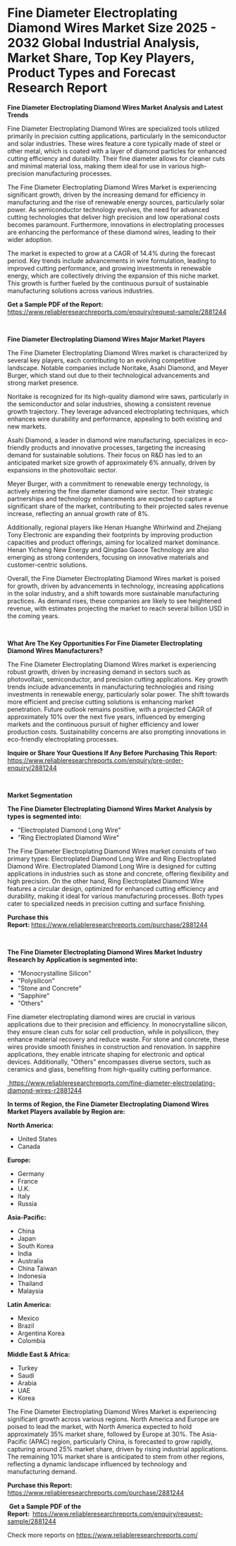 <p><h1>Fine Diameter Electroplating Diamond Wires Market Size 2025 - 2032 Global Industrial Analysis, Market Share, Top Key Players, Product Types and Forecast Research Report</h1></p><p><strong>Fine Diameter Electroplating Diamond Wires Market Analysis and Latest Trends</strong></p>
<p><p>Fine Diameter Electroplating Diamond Wires are specialized tools utilized primarily in precision cutting applications, particularly in the semiconductor and solar industries. These wires feature a core typically made of steel or other metal, which is coated with a layer of diamond particles for enhanced cutting efficiency and durability. Their fine diameter allows for cleaner cuts and minimal material loss, making them ideal for use in various high-precision manufacturing processes.</p><p>The Fine Diameter Electroplating Diamond Wires Market is experiencing significant growth, driven by the increasing demand for efficiency in manufacturing and the rise of renewable energy sources, particularly solar power. As semiconductor technology evolves, the need for advanced cutting technologies that deliver high precision and low operational costs becomes paramount. Furthermore, innovations in electroplating processes are enhancing the performance of these diamond wires, leading to their wider adoption.</p><p>The market is expected to grow at a CAGR of 14.4% during the forecast period. Key trends include advancements in wire formulation, leading to improved cutting performance, and growing investments in renewable energy, which are collectively driving the expansion of this niche market. This growth is further fueled by the continuous pursuit of sustainable manufacturing solutions across various industries.</p></p>
<p><strong>Get a Sample PDF of the Report:&nbsp;</strong> <a href="https://www.reliableresearchreports.com/enquiry/request-sample/2881244?utm_campaign=3355&utm_medium=2&utm_source=Github&utm_content=ia&utm_term=12032025&utm_id=fine-diameter-electroplating-diamond-wires">https://www.reliableresearchreports.com/enquiry/request-sample/2881244</a></p>
<p>&nbsp;</p>
<p><strong>Fine Diameter Electroplating Diamond Wires Major Market Players</strong></p>
<p><p>The Fine Diameter Electroplating Diamond Wires market is characterized by several key players, each contributing to an evolving competitive landscape. Notable companies include Noritake, Asahi Diamond, and Meyer Burger, which stand out due to their technological advancements and strong market presence.</p><p>Noritake is recognized for its high-quality diamond wire saws, particularly in the semiconductor and solar industries, showing a consistent revenue growth trajectory. They leverage advanced electroplating techniques, which enhances wire durability and performance, appealing to both existing and new markets.</p><p>Asahi Diamond, a leader in diamond wire manufacturing, specializes in eco-friendly products and innovative processes, targeting the increasing demand for sustainable solutions. Their focus on R&D has led to an anticipated market size growth of approximately 6% annually, driven by expansions in the photovoltaic sector.</p><p>Meyer Burger, with a commitment to renewable energy technology, is actively entering the fine diameter diamond wire sector. Their strategic partnerships and technology enhancements are expected to capture a significant share of the market, contributing to their projected sales revenue increase, reflecting an annual growth rate of 8%.</p><p>Additionally, regional players like Henan Huanghe Whirlwind and Zhejiang Tony Electronic are expanding their footprints by improving production capacities and product offerings, aiming for localized market dominance. Henan Yicheng New Energy and Qingdao Gaoce Technology are also emerging as strong contenders, focusing on innovative materials and customer-centric solutions.</p><p>Overall, the Fine Diameter Electroplating Diamond Wires market is poised for growth, driven by advancements in technology, increasing applications in the solar industry, and a shift towards more sustainable manufacturing practices. As demand rises, these companies are likely to see heightened revenue, with estimates projecting the market to reach several billion USD in the coming years.</p></p>
<p>&nbsp;</p>
<p><strong>What Are The Key Opportunities For Fine Diameter Electroplating Diamond Wires Manufacturers?</strong></p>
<p><p>The Fine Diameter Electroplating Diamond Wires market is experiencing robust growth, driven by increasing demand in sectors such as photovoltaic, semiconductor, and precision cutting applications. Key growth trends include advancements in manufacturing technologies and rising investments in renewable energy, particularly solar power. The shift towards more efficient and precise cutting solutions is enhancing market penetration. Future outlook remains positive, with a projected CAGR of approximately 10% over the next five years, influenced by emerging markets and the continuous pursuit of higher efficiency and lower production costs. Sustainability concerns are also prompting innovations in eco-friendly electroplating processes.</p></p>
<p><strong>Inquire or Share Your Questions If Any Before Purchasing This Report:</strong> <a href="https://www.reliableresearchreports.com/enquiry/pre-order-enquiry/2881244?utm_campaign=3355&utm_medium=2&utm_source=Github&utm_content=ia&utm_term=12032025&utm_id=fine-diameter-electroplating-diamond-wires">https://www.reliableresearchreports.com/enquiry/pre-order-enquiry/2881244</a></p>
<p>&nbsp;</p>
<p><strong>Market Segmentation</strong></p>
<p><strong>The Fine Diameter Electroplating Diamond Wires Market Analysis by types is segmented into:</strong></p>
<p><ul><li>"Electroplated Diamond Long Wire"</li><li>"Ring Electroplated Diamond Wire"</li></ul></p>
<p><p>The Fine Diameter Electroplating Diamond Wires market consists of two primary types: Electroplated Diamond Long Wire and Ring Electroplated Diamond Wire. Electroplated Diamond Long Wire is designed for cutting applications in industries such as stone and concrete, offering flexibility and high precision. On the other hand, Ring Electroplated Diamond Wire features a circular design, optimized for enhanced cutting efficiency and durability, making it ideal for various manufacturing processes. Both types cater to specialized needs in precision cutting and surface finishing.</p></p>
<p><strong>Purchase this Report:&nbsp;</strong><a href="https://www.reliableresearchreports.com/purchase/2881244?utm_campaign=3355&utm_medium=2&utm_source=Github&utm_content=ia&utm_term=12032025&utm_id=fine-diameter-electroplating-diamond-wires">https://www.reliableresearchreports.com/purchase/2881244</a></p>
<p>&nbsp;</p>
<p><strong>The Fine Diameter Electroplating Diamond Wires Market Industry Research by Application is segmented into:</strong></p>
<p><ul><li>"Monocrystalline Silicon"</li><li>"Polysilicon"</li><li>"Stone and Concrete"</li><li>"Sapphire"</li><li>"Others"</li></ul></p>
<p><p>Fine diameter electroplating diamond wires are crucial in various applications due to their precision and efficiency. In monocrystalline silicon, they ensure clean cuts for solar cell production, while in polysilicon, they enhance material recovery and reduce waste. For stone and concrete, these wires provide smooth finishes in construction and renovation. In sapphire applications, they enable intricate shaping for electronic and optical devices. Additionally, "Others" encompasses diverse sectors, such as ceramics and glass, benefiting from high-quality cutting performance.</p></p>
<p><a href="https://www.reliableresearchreports.com/fine-diameter-electroplating-diamond-wires-r2881244?utm_campaign=3355&utm_medium=2&utm_source=Github&utm_content=ia&utm_term=12032025&utm_id=fine-diameter-electroplating-diamond-wires">&nbsp;https://www.reliableresearchreports.com/fine-diameter-electroplating-diamond-wires-r2881244</a></p>
<p><strong>In terms of Region, the Fine Diameter Electroplating Diamond Wires Market Players available by Region are:</strong></p>
<p>
    <p> <strong> North America: </strong>
        <ul>
            <li>United States</li>
            <li>Canada</li>
        </ul>
        </p> 
    <p> <strong> Europe: </strong>
        <ul>
            <li>Germany</li>
            <li>France</li>
            <li>U.K.</li>
            <li>Italy</li>
            <li>Russia</li>
        </ul>
        </p> 
    <p> <strong> Asia-Pacific: </strong>
        <ul>
            <li>China</li>
            <li>Japan</li>
            <li>South Korea</li>
            <li>India</li>
            <li>Australia</li>
            <li>China Taiwan</li>
            <li>Indonesia</li>
            <li>Thailand</li>
            <li>Malaysia</li>
        </ul>
        </p> 
    <p> <strong> Latin America: </strong>
        <ul>
            <li>Mexico</li>
            <li>Brazil</li>
            <li>Argentina Korea</li>
            <li>Colombia</li>
        </ul>
        </p> 
    <p> <strong> Middle East & Africa: </strong>
        <ul>
            <li>Turkey</li>
            <li>Saudi</li>
            <li>Arabia</li>
            <li>UAE</li>
            <li>Korea</li>
        </ul>
    </p>
    </p>
<p><p>The Fine Diameter Electroplating Diamond Wires Market is experiencing significant growth across various regions. North America and Europe are poised to lead the market, with North America expected to hold approximately 35% market share, followed by Europe at 30%. The Asia-Pacific (APAC) region, particularly China, is forecasted to grow rapidly, capturing around 25% market share, driven by rising industrial applications. The remaining 10% market share is anticipated to stem from other regions, reflecting a dynamic landscape influenced by technology and manufacturing demand.</p></p>
<p><strong>Purchase this Report: </strong><a href="https://www.reliableresearchreports.com/purchase/2881244?utm_campaign=3355&utm_medium=2&utm_source=Github&utm_content=ia&utm_term=12032025&utm_id=fine-diameter-electroplating-diamond-wires">https://www.reliableresearchreports.com/purchase/2881244</a></p>
<p>&nbsp;<strong>Get a Sample PDF of the Report:&nbsp;&nbsp;</strong><a href="https://www.reliableresearchreports.com/enquiry/request-sample/2881244?utm_campaign=3355&utm_medium=2&utm_source=Github&utm_content=ia&utm_term=12032025&utm_id=fine-diameter-electroplating-diamond-wires">https://www.reliableresearchreports.com/enquiry/request-sample/2881244</a></p>
<p><strong></strong></p>
<p>Check more reports on <a href="https://www.reliableresearchreports.com/?utm_campaign=3355&utm_medium=2&utm_source=Github&utm_content=ia&utm_term=12032025&utm_id=fine-diameter-electroplating-diamond-wires">https://www.reliableresearchreports.com/</a></p>